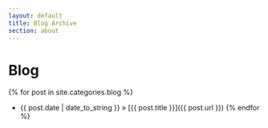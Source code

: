 ```yaml
---
layout: default
title: Blog Archive
section: about
---
```

# Blog

{% for post in site.categories.blog %}
 * {{ post.date | date_to_string }} &raquo; [{{ post.title }}]({{ post.url }})
{% endfor %}
